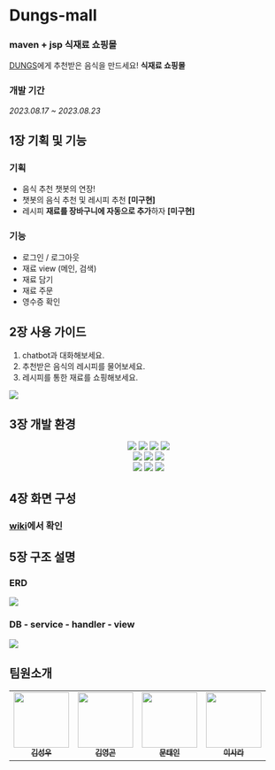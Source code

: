 # Dungs-mall
### maven + jsp 식재료 쇼핑몰
[DUNGS](https://github.com/0gon/foodChatBot)에게 추천받은 음식을 만드세요! **식재료 쇼핑몰** 

### 개발 기간
*2023.08.17 ~ 2023.08.23*

## 1장 기획 및 기능

### 기획
- 음식 추천 챗봇의 연장!
- 챗봇의 음식 추천 및 레시피 추천 **[미구현]**
- 레시피 **재료를 장바구니에 자동으로 추가**하자 **[미구현]**

### 기능
- 로그인 / 로그아웃
- 재료 view (메인, 검색)
- 재료 담기
- 재료 주문
- 영수증 확인

## 2장 사용 가이드
1. chatbot과 대화해보세요.
2. 추천받은 음식의 레시피를 물어보세요.
3. 레시피를 통한 재료를 쇼핑해보세요.
<img src="https://github.com/0gon/DungsMall/assets/130747714/42f364ce-086c-40c7-baf5-3593e8ee4d20">

## 3장 개발 환경
<div align=center> 
<img src="https://img.shields.io/badge/html5-E34F26?style=for-the-badge&logo=html5&logoColor=white">
<img src="https://img.shields.io/badge/css-1572B6?style=for-the-badge&logo=css3&logoColor=white">
<img src="https://img.shields.io/badge/javascript-F7DF1E?style=for-the-badge&logo=javascript&logoColor=black">
<img src="https://img.shields.io/badge/bootstrap-7952B3?style=for-the-badge&logo=bootstrap&logoColor=white">
<br>
<img src="https://img.shields.io/badge/java 8-007396?style=for-the-badge&logo=java&logoColor=white">
<img src="https://img.shields.io/badge/jsp-003545?style=for-the-badge&logo=jsp&logoColor=white">
<img src="https://img.shields.io/badge/maven-02569B?style=for-the-badge&logo=maven&logoColor=white">
<br>
<img src="https://img.shields.io/badge/mysql-4479A1?style=for-the-badge&logo=mysql&logoColor=white">
<img src="https://img.shields.io/badge/apache tomcat-F8DC75?style=for-the-badge&logo=apachetomcat&logoColor=black">
<img src="https://img.shields.io/badge/amazonaws-232F3E?style=for-the-badge&logo=amazonaws&logoColor=white">
</div>  


## 4장 화면 구성
### [wiki](https://github.com/0gon/DungsMall/wiki)에서 확인

## 5장 구조 설명
### ERD
<img src="https://github.com/0gon/foodChatBot/assets/130747714/fd80b6ea-43f9-42fe-a3ae-55f527f4b566">

### DB - service - handler - view 
<img src="https://github.com/0gon/foodChatBot/assets/130747714/a0763181-b65c-4eec-b505-1f2ff2a8a386">

## 팀원소개
<table>
  <tbody>
    <td align="center"><a href="https://github.com/KsW96"><img src="https://avatars.githubusercontent.com/u/134483514?v=4" width="100px;" alt=""/><br /><sub><b>김성우</b></sub></a><br /></td>
    <td align="center"><a href="https://github.com/0gon"><img src="https://avatars.githubusercontent.com/u/130747742?v=4" width="100px;" alt=""/><br /><sub><b>김영곤</b></sub></a><br /></td>
    <td align="center"><a href="https://github.com/Moon-Taein"><img src="https://avatars.githubusercontent.com/u/51267486?v=4" width="100px;" alt=""/><br /><sub><b>문태인</b></sub></a><br /></td>
    <td align="center"><a href="https://github.com/LeeSara4"><img src="https://avatars.githubusercontent.com/u/130747714?v=4" width="100px;" alt=""/><br /><sub><b>이사라</b></sub></a><br /></td>
  </tbody>
</table>

